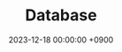 ---
layout  : category
title   : Database
summary : category
date    : 2023-12-18 00:00:00 +0900
updated : 2023-12-18 00:00:00 +0900
tag     : 
toc     : true
public  : true
comment : false
parent  : [[/index]]
latex   : false
---